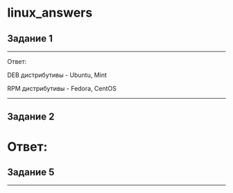 # linux_answers


## Задание 1
---

Ответ:

DEB дистрибутивы - Ubuntu, Mint  

RPM дистрибутивы - Fedora, CentOS

---
## Задание 2
Ответ:
==================================
## Задание 5
----------------------------------
